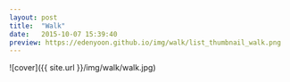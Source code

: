 ```yaml
---
layout: post
title:  "Walk"
date:   2015-10-07 15:39:40
preview: https://edenyoon.github.io/img/walk/list_thumbnail_walk.png
---
```

![cover]({{ site.url }}/img/walk/walk.jpg)

